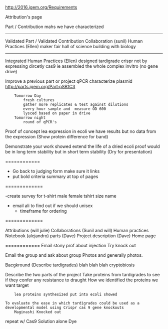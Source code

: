 http://2016.igem.org/Requirements

Attribution's page
	
Part / Contribution
	mahs we have characterized 

---
Validated Part / Validated Contribution
Collaboration (sunil)
Human Practices (Ellen)
	maker fair
	hall of science 
	building with biology

---
Integrated Human Practices (Ellen)
	designed tardigrade crispr not by expressing dircetly cas9
	ie assembled the whole complex invitro (no gene drive)

Improve a previous part or project
	qPCR 
		characterize plasmid http://parts.igem.org/Part:pSB1C3

		Tomorrow Day
			fresh cultures 
			gather more replicates & test against dilutions
			every hour sample and  measure OD 600
			lysced based on paper in drive
		Tomorrow night
			round of qPCR's 

Proof of concept
	lea expression in ecoli 
	we have results but no data from the expression 
	(Show protein difference for band)

Demonstrate your work
	showed extend the life of a dried ecoli 
	proof would be in long term stability 
	but in short term stability 
	(Dry for presentation) 

============

- Go back to judging form make sure it links 
- put bold criteria summary at top of pages 

=============

-create survey for t-shirt 
	male female
	tshirt size 
	name
- email ali to find out if we should unisex 
	- timeframe for ordering

=============

Attributions (will julie)
Collaborations (Sunil and will)
Human practices 
Notebook (alejandro)
parts (Dave)
Project description (Dave)
Home page


============
Email stony prof about injection 
Try knock out


Email the group and ask about group Photos and generally photos.


Bacgkround (Describe tardigrades) 
	blah blah blah cryptobiosis

Describe the two parts of the project
	Take proteins from tardigrades to see if they confer any resistance to draught 
		How we identified the proteins we want target 

		lea proteins synthesized put into ecoli showed 

	To evaluate the ease in which tardigrades could be used as a developmental model using Crispr cas 9 gene knockouts
		Maginashi Knocked out 

repeat w/ 
	Cas9 
 	Solution alone
 	Dye



